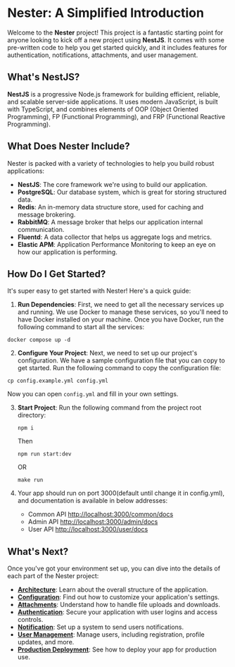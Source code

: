# Nester: A Simplified Introduction

Welcome to the **Nester** project! This project is a fantastic starting point for anyone looking to kick off a new project using **NestJS**. It comes with some pre-written code to help you get started quickly, and it includes features for authentication, notifications, attachments, and user management.

## What's NestJS?

**NestJS** is a progressive Node.js framework for building efficient, reliable, and scalable server-side applications. It uses modern JavaScript, is built with TypeScript, and combines elements of OOP (Object Oriented Programming), FP (Functional Programming), and FRP (Functional Reactive Programming).

## What Does Nester Include?

Nester is packed with a variety of technologies to help you build robust applications:

- **NestJS**: The core framework we're using to build our application.
- **PostgreSQL**: Our database system, which is great for storing structured data.
- **Redis**: An in-memory data structure store, used for caching and message brokering.
- **RabbitMQ**: A message broker that helps our application internal communication.
- **Fluentd**: A data collector that helps us aggregate logs and metrics.
- **Elastic APM**: Application Performance Monitoring to keep an eye on how our application is performing.

## How Do I Get Started?

It's super easy to get started with Nester! Here's a quick guide:

1. **Run Dependencies**: First, we need to get all the necessary services up and running. We use Docker to manage these services, so you'll need to have Docker installed on your machine. Once you have Docker, run the following command to start all the services:

`docker compose up -d`

2. **Configure Your Project**: Next, we need to set up our project's configuration. We have a sample configuration file that you can copy to get started. Run the following command to copy the configuration file:

`cp config.example.yml config.yml`

Now you can open `config.yml` and fill in your own settings.

3. **Start Project**: Run the following command from the project root directory:

   `npm i`

   Then

   `npm run start:dev`

   OR

   `make run`

4. Your app should run on port 3000(default until change it in config.yml), and documentation is available in below addresses:
   - Common API [http://localhost:3000/common/docs](http://localhost:3000/common/docs)
   - Admin API [http://localhost:3000/admin/docs](http://localhost:3000/admin/docs)
   - User API [http://localhost:3000/user/docs](http://localhost:3000/user/docs)

## What's Next?

Once you've got your environment set up, you can dive into the details of each part of the Nester project:

- **[Architecture](doc/architecture.md)**: Learn about the overall structure of the application.
- **[Configuration](doc/configuration.md)**: Find out how to customize your application's settings.
- **[Attachments](doc/attachments.md)**: Understand how to handle file uploads and downloads.
- **[Authentication](doc/authentication.md)**: Secure your application with user logins and access controls.
- **[Notification](doc/notification.md)**: Set up a system to send users notifications.
- **[User Management](doc/user-management.md)**: Manage users, including registration, profile updates, and more.
- **[Production Deployment](doc/production-deployment.md)**: See how to deploy your app for production use.

